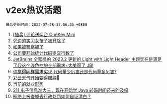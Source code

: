 # v2ex热议话题

`最后更新时间：2023-07-28 17:06:35 +0800`

1. [[抽奖] 评论送两台 OneKey Mini](https://www.v2ex.com/t/960398)
1. [旁边的实习女孩子被开除了](https://www.v2ex.com/t/960329)
1. [如果被警察抓了](https://www.v2ex.com/t/960451)
1. [公司要开始统计代码提交行数了](https://www.v2ex.com/t/960400)
1. [JetBrains 全家桶的 2023.2 更新的 Light with Light Header 主题实在是满足了我这个浅色控的全部需求~太美丽了 JB!](https://www.v2ex.com/t/960432)
1. [你觉得同样需求实现,代码量少厉害还是代码量多厉害?](https://www.v2ex.com/t/960424)
1. [彩云天气开始变得臃肿🤨](https://www.v2ex.com/t/960448)
1. [当前的就业形势](https://www.v2ex.com/t/960483)
1. [211 电子信息准大三，现在开始学 Java 转码时间还来的及吗](https://www.v2ex.com/t/960407)
1. [网络上被查抓去行政处罚如何自证清白？](https://www.v2ex.com/t/960307)

